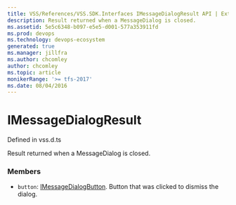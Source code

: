 ```yaml
---
title: VSS/References/VSS.SDK.Interfaces IMessageDialogResult API | Extensions for Azure DevOps Services
description: Result returned when a MessageDialog is closed.
ms.assetid: 5e5c6348-b097-e5e5-d001-577a353911fd
ms.prod: devops
ms.technology: devops-ecosystem
generated: true
ms.manager: jillfra
ms.author: chcomley
author: chcomley
ms.topic: article
monikerRange: '>= tfs-2017'
ms.date: 08/04/2016
---
```


# IMessageDialogResult

Defined in vss.d.ts


Result returned when a MessageDialog is closed. 

### Members

* `button`: [IMessageDialogButton](../../../VSS/References/VSS_SDK_Interfaces/IMessageDialogButton.md). Button that was clicked to dismiss the dialog.

